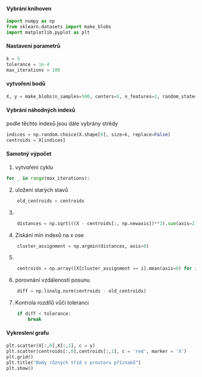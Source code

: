 #### Vybrání knihoven
```python
import numpy as np
from sklearn.datasets import make_blobs
import matplotlib.pyplot as plt
```
#### Nastavení parametrů
```python
k = 5
tolerance = 1e-4
max_iterations = 100
```
#### vytvoření bodů
```python
X, y = make_blobs(n_samples=500, centers=5, n_features=2, random_state=0)
```

#### Vybrání náhodných indexů
podle těchto indexů jsou dále vybrány strědy
```python
indices = np.random.choice(X.shape[0], size=k, replace=False)
centroids = X[indices]
```

#### Samotný výpočet
1. vytvoření cyklu
```python
for _ in range(max_iterations):
```
2.  uložení starých stavů
```python
	old_centroids = centroids
```
3. 
```python
	distances = np.sqrt(((X - centroids[:, np.newaxis])**2).sum(axis=2))
```
4.  Získání min indexů na $x$ ose
```python
	cluster_assignment = np.argmin(distances, axis=0)
```
5. 
```python
	centroids = np.array([X[cluster_assignment == i].mean(axis=0) for i in range(k)])
```
6.  porovnání vzdálenosti posunu
```python
	diff = np.linalg.norm(centroids - old_centroids)
```
7. Kontrola rozdílů vůči toleranci
```python
	if diff < tolerance:
		break
```
#### Vykreslení grafu
```python
plt.scatter(X[:,0],X[:,1], c = y)
plt.scatter(centroids[:,0],centroids[:,1], c = 'red', marker = 'X')
plt.grid()
plt.title("Body různých tříd v prostoru příznaků")
plt.show()
```